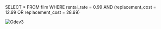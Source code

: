 SELECT * FROM film WHERE rental_rate = 0.99 AND (replacement_cost = 12.99 OR replacement_cost = 28.99)

![Odev3](https://user-images.githubusercontent.com/7365193/146010293-b87b3066-d006-428c-9bc3-a91b9c804458.png)

